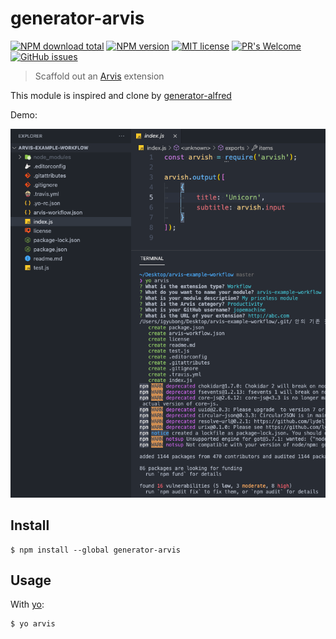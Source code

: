 # generator-arvis

[![NPM download total](https://img.shields.io/npm/dt/generator-arvis)](http://badge.fury.io/js/generator-arvis)
[![NPM version](https://badge.fury.io/js/generator-arvis.svg)](http://badge.fury.io/js/generator-arvis)
[![MIT license](https://img.shields.io/badge/License-MIT-blue.svg)](https://lbesson.mit-license.org/)
[![PR's Welcome](https://img.shields.io/badge/PRs-welcome-brightgreen.svg?style=flat)](http://makeapullrequest.com)
[![GitHub issues](https://img.shields.io/github/issues/jopemachine/arvish.svg)](https://GitHub.com/jopemachine/arvish/issues/)

> Scaffold out an [Arvis](https://github.com/jopemachine/arvis) extension

This module is inspired and clone by [generator-alfred](https://github.com/SamVerschueren/generator-alfred)

Demo:

![](./media/demo.png)

## Install

```
$ npm install --global generator-arvis
```


## Usage

With [yo](https://github.com/yeoman/yo):

```
$ yo arvis
```
